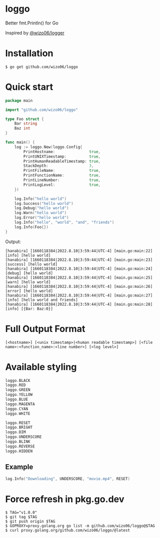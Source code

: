 # loggo
Better fmt.Println() for Go

Inspired by [@wizo06/logger](https://www.npmjs.com/package/@wizo06/logger)

# Installation

```console
$ go get github.com/wizo06/loggo
```

# Quick start

```go
package main

import "github.com/wizo06/loggo"

type Foo struct {
	Bar string
	Baz int
}

func main() {
	log := loggo.New(loggo.Config{
		PrintHostname:               true,
		PrintUNIXTimestamp:          true,
		PrintHumanReadableTimestamp: true,
		StackDepth:                  3,
		PrintFileName:               true,
		PrintFunctionName:           true,
		PrintLineNumber:             true,
		PrintLogLevel:               true,
	})

	log.Info("hello world")
	log.Success("hello world")
	log.Debug("hello world")
	log.Warn("hello world")
	log.Error("hello world")
	log.Info("hello", "world", "and", "friends")
	log.Info(Foo{})
}
```

Output:

```console
[hanabira] [1660118384|2022.8.10|3:59:44|UTC-4] [main.go:main:22] [info] [hello world]
[hanabira] [1660118384|2022.8.10|3:59:44|UTC-4] [main.go:main:23] [success] [hello world]
[hanabira] [1660118384|2022.8.10|3:59:44|UTC-4] [main.go:main:24] [debug] [hello world]
[hanabira] [1660118384|2022.8.10|3:59:44|UTC-4] [main.go:main:25] [warn] [hello world]
[hanabira] [1660118384|2022.8.10|3:59:44|UTC-4] [main.go:main:26] [error] [hello world]
[hanabira] [1660118384|2022.8.10|3:59:44|UTC-4] [main.go:main:27] [info] [hello world and friends]
[hanabira] [1660118384|2022.8.10|3:59:44|UTC-4] [main.go:main:28] [info] [{Bar: Baz:0}]
```

# Full Output Format

```
[<hostname>] [<unix timestamp>|<human readable timestamp>] [<file name>:<function_name>:<line number>] [<log level>]
```

# Available styling

```go
loggo.BLACK
loggo.RED
loggo.GREEN
loggo.YELLOW
loggo.BLUE
loggo.MAGENTA
loggo.CYAN
loggo.WHITE

loggo.RESET
loggo.BRIGHT
loggo.DIM
loggo.UNDERSCORE
loggo.BLINK
loggo.REVERSE
loggo.HIDDEN
```

## Example

```go
log.Info("Downloading", UNDERSCORE, "movie.mp4", RESET)
```

# Force refresh in pkg.go.dev

```console
$ TAG="v1.0.0"
$ git tag $TAG
$ git push origin $TAG
$ GOPROXY=proxy.golang.org go list -m github.com/wizo06/loggo@$TAG
$ curl proxy.golang.org/github.com/wizo06/loggo/@latest
```
